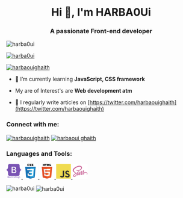 <h1 align="center">Hi 👋, I'm HARBA0Ui</h1>
<h3 align="center">A passionate Front-end developer</h3>

<p align="left"> <img src="https://komarev.com/ghpvc/?username=harba0ui&label=Profile%20views&color=0e75b6&style=flat" alt="harba0ui" /> </p>

<p align="left"> <a href="https://github.com/ryo-ma/github-profile-trophy"><img src="https://github-profile-trophy.vercel.app/?username=harba0ui" alt="harba0ui" /></a> </p>

<p align="left"> <a href="https://twitter.com/harbaouighaith" target="blank"><img src="https://img.shields.io/twitter/follow/harbaouighaith?logo=twitter&style=for-the-badge" alt="harbaouighaith" /></a> </p>

- 🌱 I’m currently learning **JavaScript, CSS framework**

- My are of Interest's are **Web development atm**

- 📝 I regularly write articles on [https://twitter.com/harbaouighaith](https://twitter.com/harbaouighaith)

<h3 align="left">Connect with me:</h3>
<p align="left">
<a href="https://twitter.com/harbaouighaith" target="blank"><img align="center" src="https://raw.githubusercontent.com/rahuldkjain/github-profile-readme-generator/master/src/images/icons/Social/twitter.svg" alt="harbaouighaith" height="30" width="40" /></a>
<a href="https://linkedin.com/in/harbaoui ghaith" target="blank"><img align="center" src="https://raw.githubusercontent.com/rahuldkjain/github-profile-readme-generator/master/src/images/icons/Social/linked-in-alt.svg" alt="harbaoui ghaith" height="30" width="40" /></a>
</p>

<h3 align="left">Languages and Tools:</h3>
<p align="left"> <a href="https://getbootstrap.com" target="_blank" rel="noreferrer"> <img src="https://raw.githubusercontent.com/devicons/devicon/master/icons/bootstrap/bootstrap-plain-wordmark.svg" alt="bootstrap" width="40" height="40"/> </a> <a href="https://www.w3schools.com/css/" target="_blank" rel="noreferrer"> <img src="https://raw.githubusercontent.com/devicons/devicon/master/icons/css3/css3-original-wordmark.svg" alt="css3" width="40" height="40"/> </a> <a href="https://www.w3.org/html/" target="_blank" rel="noreferrer"> <img src="https://raw.githubusercontent.com/devicons/devicon/master/icons/html5/html5-original-wordmark.svg" alt="html5" width="40" height="40"/> </a> <a href="https://developer.mozilla.org/en-US/docs/Web/JavaScript" target="_blank" rel="noreferrer"> <img src="https://raw.githubusercontent.com/devicons/devicon/master/icons/javascript/javascript-original.svg" alt="javascript" width="40" height="40"/> </a> <a href="https://sass-lang.com" target="_blank" rel="noreferrer"> <img src="https://raw.githubusercontent.com/devicons/devicon/master/icons/sass/sass-original.svg" alt="sass" width="40" height="40"/> </a> </p>

<p><img align="left" src="https://github-readme-stats.vercel.app/api/top-langs?username=harba0ui&show_icons=true&locale=en&layout=compact" alt="harba0ui" /></p>

<p>&nbsp;<img align="center" src="https://github-readme-stats.vercel.app/api?username=harba0ui&show_icons=true&locale=en" alt="harba0ui" /></p>
